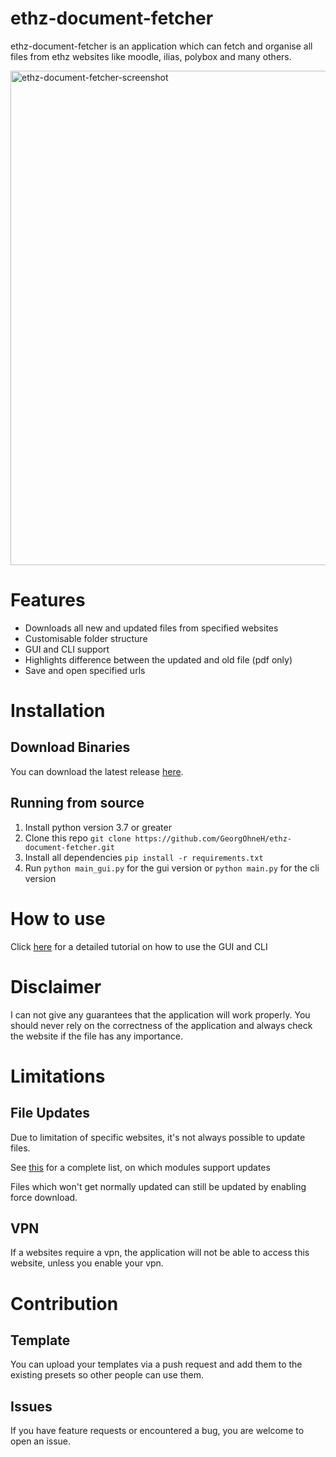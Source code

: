 # ethz-document-fetcher
ethz-document-fetcher is an application which can fetch 
and organise all files from ethz websites like
moodle, ilias, polybox and many others.
 
 <img width="791" alt="ethz-document-fetcher-screenshot" src="https://user-images.githubusercontent.com/32932460/102875780-90a30600-4444-11eb-8512-ecaa5fce8e5d.png">
 
 # Features
 * Downloads all new and updated files from specified websites
 * Customisable folder structure
 * GUI and CLI support
 * Highlights difference between the updated and old file (pdf only)
 * Save and open specified urls
 
 # Installation
 ## Download Binaries
 You can download the latest release [here](https://github.com/GeorgOhneH/ethz-document-fetcher/releases/latest).

## Running from source
1) Install python version 3.7 or greater
2) Clone this repo `git clone https://github.com/GeorgOhneH/ethz-document-fetcher.git`
3) Install all dependencies `pip install -r requirements.txt`
4) Run `python main_gui.py` for the gui version or `python main.py` for the cli version

# How to use
Click [here](./TUTORIAL.md) for a detailed tutorial on how to use the GUI and CLI

# Disclaimer
I can not give any guarantees that the application will work properly.
You should never rely on the correctness of the application and 
always check the website if the file has any importance.

# Limitations
 ## File Updates
 Due to limitation of specific websites, it's not always possible
 to update files.
 
See [this](./SITES.md) for a complete list, on which modules support updates
 
Files which won't get normally updated can still be updated
by enabling force download.

## VPN
If a websites require a vpn, the application will not be able
to access this website, unless you enable your vpn.

# Contribution
## Template
You can upload your templates via a push request and 
add them to the existing presets so other people can use them.

## Issues
If you have feature requests or encountered a bug, you are welcome to open an issue.
